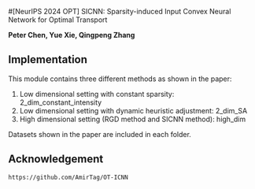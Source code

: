 #[NeurIPS 2024 OPT] SICNN: Sparsity-induced Input Convex Neural Network for Optimal Transport

**Peter Chen, Yue Xie, Qingpeng Zhang**

## Implementation
This module contains three different methods as shown in the paper:
1) Low dimensional setting with constant sparsity: 2_dim_constant_intensity
2) Low dimensional setting with dynamic heuristic adjustment: 2_dim_SA
3) High dimensional setting (RGD method and SICNN method): high_dim

Datasets shown in the paper are included in each folder.

## Acknowledgement 
```text
https://github.com/AmirTag/OT-ICNN
```
